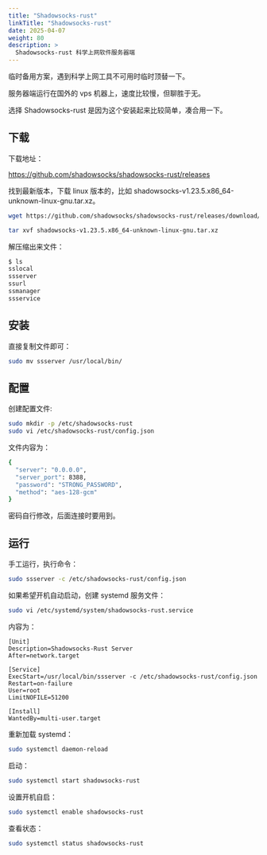 ```yaml
---
title: "Shadowsocks-rust"
linkTitle: "Shadowsocks-rust"
date: 2025-04-07
weight: 80
description: >
  Shadowsocks-rust 科学上网软件服务器端
---
```


临时备用方案，遇到科学上网工具不可用时临时顶替一下。

服务器端运行在国外的 vps 机器上，速度比较慢，但聊胜于无。

选择 Shadowsocks-rust 是因为这个安装起来比较简单，凑合用一下。

## 下载

下载地址：

https://github.com/shadowsocks/shadowsocks-rust/releases

找到最新版本，下载 linux 版本的，比如 shadowsocks-v1.23.5.x86_64-unknown-linux-gnu.tar.xz。

```bash
wget https://github.com/shadowsocks/shadowsocks-rust/releases/download/v1.23.5/shadowsocks-v1.23.5.x86_64-unknown-linux-gnu.tar.xz

tar xvf shadowsocks-v1.23.5.x86_64-unknown-linux-gnu.tar.xz
```

解压缩出来文件：

```bash
$ ls
sslocal
ssserver
ssurl
ssmanager
ssservice
```

## 安装

直接复制文件即可：

```bash
sudo mv ssserver /usr/local/bin/
```

## 配置

 创建配置文件:

```bash
sudo mkdir -p /etc/shadowsocks-rust
sudo vi /etc/shadowsocks-rust/config.json
```

文件内容为：

```bash
{
  "server": "0.0.0.0",
  "server_port": 8388,
  "password": "STRONG_PASSWORD",
  "method": "aes-128-gcm"
}
```

密码自行修改，后面连接时要用到。

## 运行

手工运行，执行命令：

```bash
sudo ssserver -c /etc/shadowsocks-rust/config.json
```

如果希望开机自动启动，创建 systemd 服务文件：

```bash
sudo vi /etc/systemd/system/shadowsocks-rust.service
```

内容为：

```properties
[Unit]
Description=Shadowsocks-Rust Server
After=network.target

[Service]
ExecStart=/usr/local/bin/ssserver -c /etc/shadowsocks-rust/config.json
Restart=on-failure
User=root
LimitNOFILE=51200

[Install]
WantedBy=multi-user.target
```

重新加载 systemd：

```bash
sudo systemctl daemon-reload
```

启动：

```bash
sudo systemctl start shadowsocks-rust
```

设置开机自启：

```bash
sudo systemctl enable shadowsocks-rust
```

查看状态：

```bash
sudo systemctl status shadowsocks-rust
```









